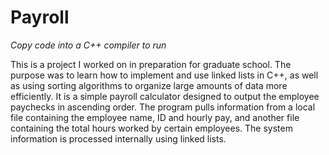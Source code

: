 # Payroll

*Copy code into a C++ compiler to run*

This is a project I worked on in preparation for graduate school. The purpose was to learn how to implement and use linked lists in C++, as well as using sorting algorithms to organize large amounts of data more efficiently. It is a simple payroll calculator designed to output the employee paychecks in ascending order. The program pulls information from a local file containing the employee name, ID and hourly 
pay, and another file containing the total hours worked by certain employees. The system information is 
processed internally using linked lists. 
